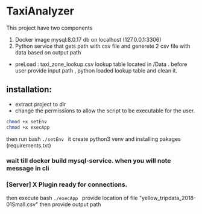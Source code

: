 # TaxiAnalyzer

This project have two components 
1) Docker image mysql:8.0.17 db on localhost (127.0.0.1:3306)
2) Python service that gets path with csv file and generete 2 csv file with data based on output path
  * preLoad : taxi_zone_lookup.csv lookup table located in /Data .
    before user provide input path , python loaded lookup table and clean it.

## installation:

* extract project to dir
* change the permissions to allow the script to be executable for the user.
```bash
chmod +x setEnv	
chmod +x execApp
```

then run bash
``` ./setEnv  ```
it create python3 venv and installing pakages  (requirements.txt)

### wait till docker  build mysql-service. when you will note message in cli 
### [Server] X Plugin ready for connections.

then execute bash
``` ./execApp  ```
provide location of file "yellow_tripdata_2018-01Small.csv" 
then provide output path


